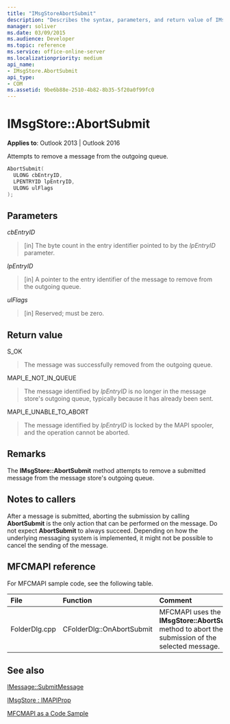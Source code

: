 ```yaml
---
title: "IMsgStoreAbortSubmit"
description: "Describes the syntax, parameters, and return value of IMsgStore AbortSubmit, which attempts to remove a message from the outgoing queue."
manager: soliver
ms.date: 03/09/2015
ms.audience: Developer
ms.topic: reference
ms.service: office-online-server
ms.localizationpriority: medium
api_name:
- IMsgStore.AbortSubmit
api_type:
- COM
ms.assetid: 9be6b88e-2510-4b82-8b35-5f20a0f99fc0
---
```


# IMsgStore::AbortSubmit

  
  
**Applies to**: Outlook 2013 | Outlook 2016 
  
Attempts to remove a message from the outgoing queue.
  
```cpp
AbortSubmit(
  ULONG cbEntryID,
  LPENTRYID lpEntryID,
  ULONG ulFlags
);
```

## Parameters

 _cbEntryID_
  
> [in] The byte count in the entry identifier pointed to by the  _lpEntryID_ parameter. 
    
 _lpEntryID_
  
> [in] A pointer to the entry identifier of the message to remove from the outgoing queue. 
    
 _ulFlags_
  
> [in] Reserved; must be zero.
    
## Return value

S_OK 
  
> The message was successfully removed from the outgoing queue.
    
MAPI_E_NOT_IN_QUEUE 
  
> The message identified by  _lpEntryID_ is no longer in the message store's outgoing queue, typically because it has already been sent. 
    
MAPI_E_UNABLE_TO_ABORT 
  
> The message identified by  _lpEntryID_ is locked by the MAPI spooler, and the operation cannot be aborted. 
    
## Remarks

The **IMsgStore::AbortSubmit** method attempts to remove a submitted message from the message store's outgoing queue. 
  
## Notes to callers

After a message is submitted, aborting the submission by calling **AbortSubmit** is the only action that can be performed on the message. Do not expect **AbortSubmit** to always succeed. Depending on how the underlying messaging system is implemented, it might not be possible to cancel the sending of the message. 
  
## MFCMAPI reference

For MFCMAPI sample code, see the following table.
  
|**File**|**Function**|**Comment**|
|:-----|:-----|:-----|
|FolderDlg.cpp  <br/> |CFolderDlg::OnAbortSubmit  <br/> |MFCMAPI uses the **IMsgStore::AbortSubmit** method to abort the submission of the selected message. |
   
## See also



[IMessage::SubmitMessage](imessage-submitmessage.md)
  
[IMsgStore : IMAPIProp](imsgstoreimapiprop.md)


[MFCMAPI as a Code Sample](mfcmapi-as-a-code-sample.md)

